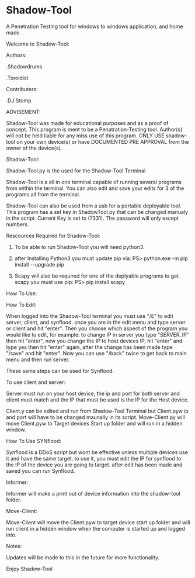 # Shadow-Tool
A Penetration Testing tool for windows to windows application, and home made



Welcome to Shadow-Tool:

Authors:

.Shadowdrums

.Toroidist

Contributers:

.DJ Stomp

ADVISEMENT:

Shadow-Tool was made for educational purposes and as a proof of concept. This program is 
ment to be a Penatration-Testing tool. Author(s) will not be held liable for any miss use
of this program. ONLY USE shadow-tool on your own device(s) or have DOCUMENTED PRE APPROVAL
from the owner of the device(s).

Shadow-Tool:

Shadow-Tool.py is the used for the Shadow-Tool Terminal

Shadow-Tool is a all in one terminal capable of running several programs from within the terminal.
You can also edit and save your edits for 3 of the programs all from the terminal.

Shadow-Tool can also be used from a usb for a portable deployable tool.
This program has a set key in ShadowTool.py that can be changed manualy in the script. Current Key 
is set to (7331). The password will only except numbers.

Rescources Required for Shadow-Tool:

1. To be able to run Shadow-Tool you will need python3.

2. after Installing Python3 you must update pip via: 
   PS> python.exe -m pip install --upgrade pip

3. Scapy will also be required for one of the deplyable programs to get scapy you must use pip:
   PS> pip install scapy 

How To Use:

How To Edit:

When logged into the Shadow-Tool terminal you must use "/E" to edit server, client, and synflood.
once you are in the edit menu and type server or client and hit "enter". Then you choose which 
aspect of the program you would like to edit, for example: to change IP in server you type
"SERVER_IP" then hit "enter", now you change the IP to host devices IP, hit "enter" and type yes then hit
"enter" again, after the change has been made type "/save" and hit "enter". Now you can use "/back"
twice to get back to main menu and then run server.

These same steps can be used for Synflood.

To use client and server:

Server must run on your host device, the ip and port for both server and client must match
and the IP that must be used is the IP for the Host device.

Client.y can be edited and run from Shadow-Tool Terminal but Client.pyw ip and port
will have to be changed maunally in its script. Move-Client.py will move
Client.pyw to Target devices Start up folder and will run in a hidden window.

How To Use SYNflood:

Synflood is a DDoS script but wont be effective unless multiple devices use it and have the same
target. to use it, you must edit the IP for synflood to the IP of the device you are going to target.
after edit has been made and saved you can run Synflood.

Informer:

Informer will make a print out of device information into the shadow-tool folder.

Move-Client:

Move-Client will move the Client.pyw to target device start up folder and will run client in 
a hidden window when the computer is started up and logged into.

Notes:

Updates will be made to this in the future for more functionality.

Enjoy Shadow-Tool


